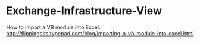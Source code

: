 # Exchange-Infrastructure-View
How to import a VB module into Excel:
http://flippingbits.typepad.com/blog/importing-a-vb-module-into-excel.html
